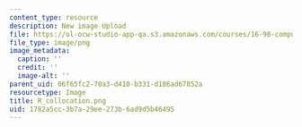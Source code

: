 ```yaml
---
content_type: resource
description: New image Upload
file: https://ol-ocw-studio-app-qa.s3.amazonaws.com/courses/16-90-computational-methods-in-aerospace-engineering-spring-2014/1782a5cc3b7a29ee273b6ad9d5b46495_R_collocation.png
file_type: image/png
image_metadata:
  caption: ''
  credit: ''
  image-alt: ''
parent_uid: 06f65fc2-70a3-d410-b331-d186ad67852a
resourcetype: Image
title: R_collocation.png
uid: 1782a5cc-3b7a-29ee-273b-6ad9d5b46495
---
```

